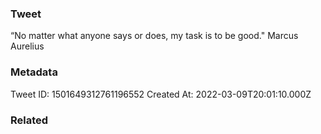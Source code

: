 ### Tweet
“No matter what anyone says or does, my task is to be good." Marcus Aurelius

### Metadata
Tweet ID: 1501649312761196552
Created At: 2022-03-09T20:01:10.000Z

### Related

